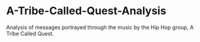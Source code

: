 # A-Tribe-Called-Quest-Analysis
Analysis of messages portrayed through the music by the Hip Hop group, A Tribe Called Quest.
